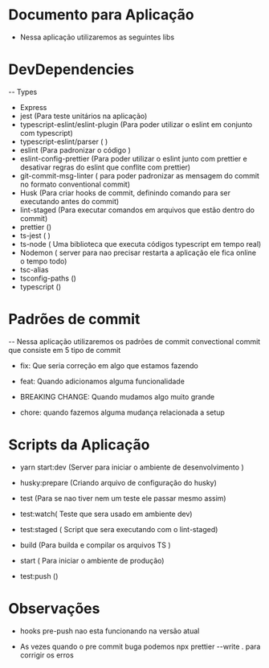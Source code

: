 # Documento para Aplicação

- Nessa aplicação utilizaremos as seguintes libs

# DevDependencies

-- Types

- Express
- jest (Para teste unitários na aplicação)
- typescript-eslint/eslint-plugin (Para poder utilizar o eslint em conjunto com typescript)
- typescript-eslint/parser ( )
- eslint (Para padronizar o código )
- eslint-config-prettier (Para poder utilizar o eslint junto com prettier e desativar regras do eslint que conflite com prettier)
- git-commit-msg-linter ( para poder padronizar as mensagem do commit no formato conventional commit)
- Husk (Para criar hooks de commit, definindo comando para ser executando antes do commit)
- lint-staged (Para executar comandos em arquivos que estão dentro do commit)
- prettier ()
- ts-jest ( )
- ts-node ( Uma biblioteca que executa códigos typescript em tempo real)
- Nodemon ( server para nao precisar restarta a aplicação ele fica online o tempo todo)
- tsc-alias
- tsconfig-paths ()
- typescript ()

# Padrões de commit

-- Nessa aplicação utilizaremos os padrões de commit convectional commit que consiste em 5 tipo de commit

- fix: Que seria correção em algo que estamos fazendo

- feat: Quando adicionamos alguma funcionalidade

- BREAKING CHANGE: Quando mudamos algo muito grande

- chore: quando fazemos alguma mudança relacionada a setup

# Scripts da Aplicação

- yarn start:dev (Server para iniciar o ambiente de desenvolvimento )

- husky:prepare (Criando arquivo de configuração do husky)

- test (Para se nao tiver nem um teste ele passar mesmo assim)

- test:watch( Teste que sera usado em ambiente dev)

- test:staged ( Script que sera executando com o lint-staged)

- build (Para builda e compilar os arquivos TS )

- start ( Para iniciar o ambiente de produção)

- test:push ()

# Observações

- hooks pre-push nao esta funcionando na versão atual

- As vezes quando o pre commit buga podemos npx prettier --write . para corrigir os erros
